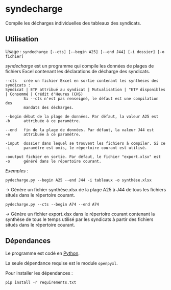 # syndecharge

Compile les décharges individuelles des tableaux des syndicats.



## Utilisation

Usage : `syndecharge [--cts] [--begin A25] [--end J44] [-i dossier] [-o fichier]`
		
*syndecharge* est un programme qui compile les données de plages de fichiers
Excel contenant les déclarations de décharge des syndicats.
	

	--cts	crée un fichier Excel en sortie contenant les synthèses des syndicats :
	Syndicat | ETP attribué au syndicat | Mutualisation | "ETP disponibles | Consommé | Crédit d'Heures (CHS)
			Si --cts n'est pas renseigné, le défaut est une compilation des
			mandats des décharges.
		
	--begin	début de la plage de données. Par défaut, la valeur A25 est
	-b		attribuée à ce paramètre.
		
	--end	fin de la plage de données. Par défaut, la valeur J44 est
	-e		attribuée à ce paramètre.
		
	-input	dossier dans lequel se trouvent les fichiers à compiler. Si ce
	-i		paramètre est omis, le répertoire courant est utilisé.
		
	-ooutput fichier en sortie. Par défaut, le fichier "export.xlsx" est
	-o		généré dans le répertoire courant.




*Exemples :*
	

	pydecharge.py --begin A25 --end J44 -i tableaux -o synthèse.xlsx

→ Génère un fichier synthèse.xlsx de la plage A25 à J44 de tous les fichiers
		situés dans le répertoire courant.
	

	pydecharge.py --cts --begin A74 --end A74

→ Génère un fichier export.xlsx dans le répertoire courant contenant la
synthèse de tous le temps utilisé par les syndicats à partir des fichiers
situés dans le répertoire courant.



## Dépendances

Le programme est codé en [Python](https://www.python.org/). 

La seule dépendance requise est le module `openpyxl`.

Pour installer les dépendances :

`pip install -r requirements.txt`
